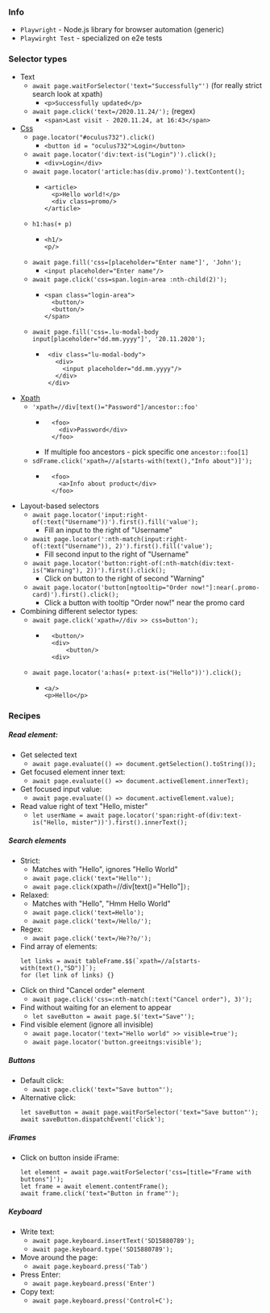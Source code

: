 ### Info
* `Playwright` - Node.js library for browser automation (generic)
* `Playwirght Test` - specialized on e2e tests

### Selector types
* Text
    * `await page.waitForSelector('text="Successfully"')` (for really strict search look at xpath)
        * `<p>Successfully updated</p>`
    * `await page.click('text=/2020.11.24/');` (regex)
        * `<span>Last visit - 2020.11.24, at 16:43</span>`
* [Css](https://appletree.or.kr/quick_reference_cards/CSS/CSS%20selectors%20cheatsheet.pdf)
    * `page.locator("#oculus732").click()`
         * `<button id = "oculus732">Login</button>`
    * `await page.locator('div:text-is("Login")').click();`
        * `<div>Login</div>`
    * `await page.locator('article:has(div.promo)').textContent();`
        * ```
          <article>
            <p>Hello world!</p>
            <div class=promo/>
          </article>
          ```
    * `h1:has(+ p)`
        * ```
          <h1/>
          <p/>
          ```
    * `await page.fill('css=[placeholder="Enter name"]', 'John');`
        * `<input placeholder="Enter name"/>`
    * `await page.click('css=span.login-area :nth-child(2)');`
        * ```
          <span class="login-area">
            <button/>
            <button/>
          </span>
          ```
    * `await page.fill('css=.lu-modal-body input[placeholder="dd.mm.yyyy"]', '20.11.2020');`
        *  ```
            <div class="lu-modal-body">
              <div>
                <input placeholder="dd.mm.yyyy"/>
              </div>
            </div>
            ```
* [Xpath](https://devhints.io/xpath)
    * `'xpath=//div[text()="Password"]/ancestor::foo'`
        * ```
            <foo>
              <div>Password</div>
            </foo>
          ```
        * If multiple foo ancestors - pick specific one `ancestor::foo[1]`
    * `sdFrame.click('xpath=//a[starts-with(text(),"Info about")]');`
        * ```
            <foo>
              <a>Info about product</div>
            </foo>
          ```
* Layout-based selectors
    * `await page.locator('input:right-of(:text("Username"))').first().fill('value');`
        * Fill an input to the right of "Username"
    * `await page.locator(':nth-match(input:right-of(:text("Username")), 2)').first().fill('value');`
        * Fill second input to the right of "Username"
    * `await page.locator('button:right-of(:nth-match(div:text-is("Warning"), 2))').first().click();`
        * Click on button to the right of second "Warning"
    * `await page.locator('button[ngtooltip="Order now!"]:near(.promo-card)').first().click();`
        * Click a button with tooltip "Order now!" near the promo card
* Combining different selector types:
    * `await page.click('xpath=//div >> css=button');`
        * ```
            <button/>
            <div>
                <button/>
            <div>
          ```
    * `await page.locator('a:has(+ p:text-is("Hello"))').click();`
        * ```
          <a/>
          <p>Hello</p>
          ```

### Recipes
##### Read element:
* Get selected text
    * `await page.evaluate(() => document.getSelection().toString());`
* Get focused element inner text:
    * `await page.evaluate(() => document.activeElement.innerText);`
* Get focused input value:
    * `await page.evaluate(() => document.activeElement.value);`
* Read value right of text "Hello, mister"
    * `let userName = await page.locator('span:right-of(div:text-is("Hello, mister"))').first().innerText();`
    
##### Search elements
* Strict:
    * Matches with "Hello", ignores "Hello World"
    * `await page.click('text="Hello"');`
    * `await page.click(`xpath=//div[text()="Hello"]`);`
* Relaxed:
    * Matches with "Hello", "Hmm Hello World"
    * `await page.click('text=Hello');`
    * `await page.click('text=/Hello/');`
* Regex:
    * `await page.click('text=/He??o/');`
* Find array of elements:
    ```
    let links = await tableFrame.$$(`xpath=//a[starts-with(text(),"SD")]`);
    for (let link of links) {}
    ```
* Click on third "Cancel order" element
    * `await page.click('css=:nth-match(:text("Cancel order"), 3)');`
* Find without waiting for an element to appear
    * `let saveButton = await page.$('text="Save"');`
* Find visible element (ignore all invisible)
    * `await page.locator('text="Hello world" >> visible=true');`
    * `await page.locator('button.greeitngs:visible');`

##### Buttons
* Default click:
    * `await page.click('text="Save button"');`
* Alternative click:
    ```
    let saveButton = await page.waitForSelector('text="Save button"');
    await saveButton.dispatchEvent('click');
    ```

##### iFrames
* Click on button inside iFrame:
    ```
    let element = await page.waitForSelector('css=[title="Frame with buttons"]');
    let frame = await element.contentFrame();
    await frame.click('text="Button in frame"');
    ```

##### Keyboard
* Write text:
    * `await page.keyboard.insertText('SD15880789');`
    * `await page.keyboard.type('SD15880789');`
* Move around the page:
    * `await page.keyboard.press('Tab')`
* Press Enter:
    * `await page.keyboard.press('Enter')`
* Copy text:
    * `await page.keyboard.press('Control+C');`
    